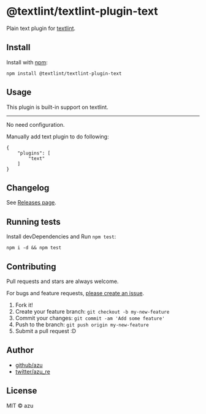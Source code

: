 # @textlint/textlint-plugin-text

Plain text plugin for [textlint](https://github.com/textlint/textlint "textlint").

## Install

Install with [npm](https://www.npmjs.com/):

    npm install @textlint/textlint-plugin-text

## Usage

This plugin is built-in support on textlint.

-----

No need configuration.

Manually add text plugin to do following:

```
{
    "plugins": [
        "text"
    ]
}
```
## Changelog

See [Releases page](https://github.com/textlint/textlint/releases).

## Running tests

Install devDependencies and Run `npm test`:

    npm i -d && npm test

## Contributing

Pull requests and stars are always welcome.

For bugs and feature requests, [please create an issue](https://github.com/textlint/textlint/issues).

1. Fork it!
2. Create your feature branch: `git checkout -b my-new-feature`
3. Commit your changes: `git commit -am 'Add some feature'`
4. Push to the branch: `git push origin my-new-feature`
5. Submit a pull request :D

## Author

- [github/azu](https://github.com/azu)
- [twitter/azu_re](https://twitter.com/azu_re)

## License

MIT © azu
